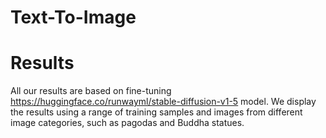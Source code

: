 # Text-To-Image
# Results
  All our results are based on fine-tuning https://huggingface.co/runwayml/stable-diffusion-v1-5 model.
  We display the results using a range of training samples and images from different image categories, such as pagodas and Buddha statues.
